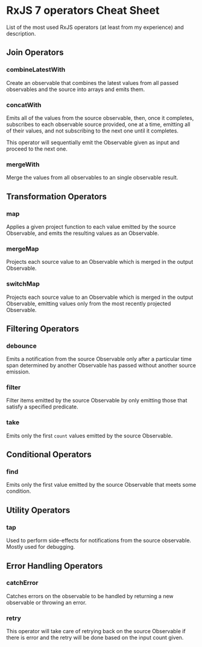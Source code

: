 # RxJS 7 operators Cheat Sheet

List of the most used RxJS operators (at least from my experience) and description.



## Join Operators

### combineLatestWith
Create an observable that combines the latest values from all passed observables and the source into arrays and emits them.

### concatWith
Emits all of the values from the source observable, then, once it completes, subscribes to each observable source provided, one at a time, emitting all of their values, and not subscribing to the next one until it completes.

This operator will sequentially emit the Observable given as input and proceed to the next one.

### mergeWith
Merge the values from all observables to an single observable result.



## Transformation Operators

### map
Applies a given project function to each value emitted by the source Observable, and emits the resulting values as an Observable.

### mergeMap
Projects each source value to an Observable which is merged in the output Observable.

### switchMap
Projects each source value to an Observable which is merged in the output Observable, emitting values only from the most recently projected Observable.



## Filtering Operators

### debounce
Emits a notification from the source Observable only after a particular time span determined by another Observable has passed without another source emission.

### filter
Filter items emitted by the source Observable by only emitting those that satisfy a specified predicate.

### take
Emits only the first ```count``` values emitted by the source Observable.



## Conditional Operators

### find
Emits only the first value emitted by the source Observable that meets some condition.



## Utility Operators

### tap
Used to perform side-effects for notifications from the source observable. Mostly used for debugging.



## Error Handling Operators

### catchError
Catches errors on the observable to be handled by returning a new observable or throwing an error.

### retry
This operator will take care of retrying back on the source Observable if there is error and the retry will be done based on the input count given.
